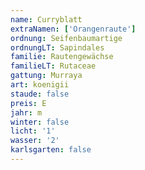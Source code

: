 ```yaml
---
name: Curryblatt
extraNamen: ['Orangenraute']
ordnung: Seifenbaumartige
ordnungLT: Sapindales
familie: Rautengewächse
familieLT: Rutaceae
gattung: Murraya
art: koenigii
staude: false
preis: E
jahr: m
winter: false
licht: '1'
wasser: '2'
karlsgarten: false
---
```


